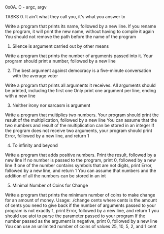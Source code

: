 0x0A. C - argc, argv

TASKS
0. It ain't what they call you, it's what you answer to

Write a program that prints its name, followed by a new line.
If you rename the program, it will print the new name, without having to compile it again
You should not remove the path before the name of the program

1. Silence is argument carried out by other means

Write a program that prints the number of arguments passed into it.
Your program should print a number, followed by a new line

2. The best argument against democracy is a five-minute conversation with the average voter

Write a program that prints all arguments it receives.
All arguments should be printed, including the first one
Only print one argument per line, ending with a new line

3. Neither irony nor sarcasm is argument

Write a program that multiplies two numbers.
Your program should print the result of the multiplication, followed by a new line
You can assume that the two numbers and result of the multiplication can be stored in an integer
If the program does not receive two arguments, your program should print Error, followed by a new line, and return 1

4. To infinity and beyond

Write a program that adds positive numbers.
Print the result, followed by a new line
If no number is passed to the program, print 0, followed by a new line
If one of the number contains symbols that are not digits, print Error, followed by a new line, and return 1
You can assume that numbers and the addition of all the numbers can be stored in an int

5. Minimal Number of Coins for Change

Write a program that prints the minimum number of coins to make change for an amount of money.
Usage: ./change cents
where cents is the amount of cents you need to give back
if the number of arguments passed to your program is not exactly 1, print Error, followed by a new line, and return 1
you should use atoi to parse the parameter passed to your program
If the number passed as the argument is negative, print 0, followed by a new line
You can use an unlimited number of coins of values 25, 10, 5, 2, and 1 cent
